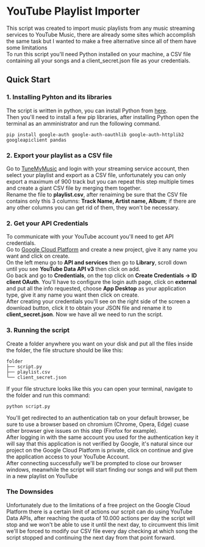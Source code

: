 # YouTube Playlist Importer

This script was created to import music playlists from any music streaming services to YouTube Music, there are already some sites which accomplish the same task but I wanted to make a free alternative since all of them have some limitations<br>
To run this script you'll need Python installed on your machine, a CSV file containing all your songs and a client_secret.json file as your credentials.

## Quick Start
### 1. Installing Pyhton and its libraries
The script is written in python, you can install Python from [here](https://www.python.org/downloads/).<br>
Then you'll need to install a few pip libraries, after installing Python open the terminal as an amministrator and run the following command.
```
pip install google-auth google-auth-oauthlib google-auth-httplib2 googleapiclient pandas
```
### 2. Export your playlist as a CSV file
Go to [TuneMyMusic](https://www.tunemymusic.com/) and login with your streaming service account, then select your playlist and export as a CSV file, unfortunately you can only export a maximum of 900 track but you can repeat this step multiple times and create a giant CSV file by merging them together.<br>
Rename the file to <b>playlist.csv</b>, after renaiming be sure that the CSV file contains only this 3 columns: <b>Track Name, Artist name, Album</b>; if there are any other columns you can get rid of them, they won't be necessary.

### 2. Get your API Credentials
To communicate with your YouTube account you'll need to get API credentials.<br>
Go to [Google Cloud Platform](https://console.cloud.google.com) and create a new project, give it any name you want and click on create.<br>
On the left menu go to <b>API and services</b> then go to <b>Library</b>, scroll down until you see <b>YouTube Data API v3</b> then click on add.<br>
Go back and go to <b>Credentials</b>, on the top click on <b>Create Credentials -> ID client OAuth</b>. You'll have to configure the login auth page, click on <b>external</b> and put all the info requested, choose <b>App Desktop</b> as your application type, give it any name you want then click on create.<br>
After creating your credentials you'll see on the right side of the screen a download button, click it to obtain your JSON file and rename it to <b>client_secret.json</b>. Now we have all we need to run the script.

### 3. Running the script
Create a folder anywhere you want on your disk and put all the files inside the folder, the file structure should be like this:
```
folder
├── script.py
├── playlist.csv
└── client_secret.json
```
If your file structure looks like this you can open your terminal, navigate to the folder and run this command:
```
python script.py
```
You'll get redirected to an authentication tab on your default browser, be sure to use a browser based on chromium (Chrome, Opera, Edge) cuase other browser give issues on this step (Firefox for example).<br>
After logging in with the same account you used for the authentication key it will say that this application is not verified by Google, it's natural since our project on the Google Cloud Platform is private, click on continue and give the application access to your YouTube Account.<br> 
After connecting successfully we'll be prompted to close our browser windows, meanwhile the script will start finding our songs and will put them in a new playlist on YouTube<br>
### The Downsides
Unfortunately due to the limitations of a free project on the Google Cloud Platform there is a certain limit of actions our scrpit can do using YouTube Data APIs, after reaching the quota of 10.000 actions per day the script will stop and we won't be able to use it until the next day, to circumvent this limit we'll be forced to modify our CSV file every day checking at which song the script stopped and continuing the next day from that point forward.
